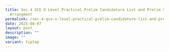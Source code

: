 ```yaml
---
title: Sec 4 GCE O Level Practical Prelim Candidature List and Prelim Seating
  Arrangment
permalink: /sec-4-gce-o-level-practical-prelim-candidature-list-and-prelim-seating-arrangment/
date: 2025-08-07
layout: post
description: ""
image: ""
variant: tiptap
---
```

